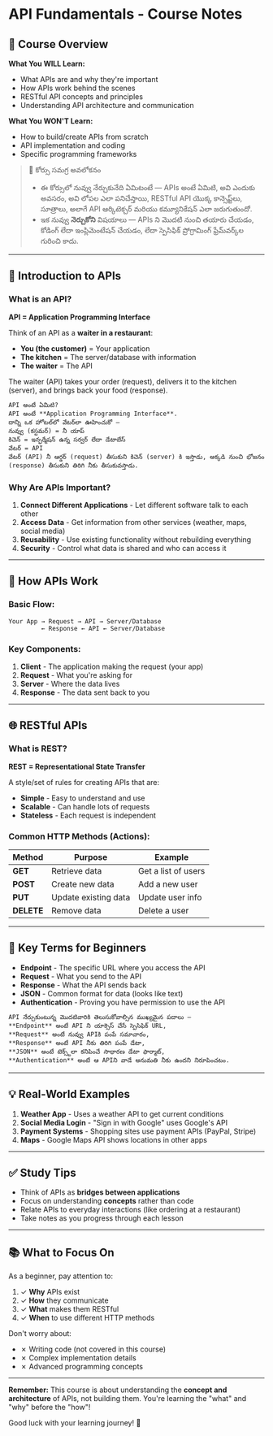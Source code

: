 # API Fundamentals - Course Notes

## 📌 Course Overview

**What You WILL Learn:**
- What APIs are and why they're important
- How APIs work behind the scenes
- RESTful API concepts and principles
- Understanding API architecture and communication

**What You WON'T Learn:**
- How to build/create APIs from scratch
- API implementation and coding
- Specific programming frameworks

> 📌 కోర్సు సమగ్ర అవలోకనం
> - ఈ కోర్సులో నువ్వు నేర్చుకునేది ఏమిటంటే — APIs అంటే ఏమిటి, అవి ఎందుకు అవసరం, అవి లోపల ఎలా పనిచేస్తాయి, RESTful API యొక్క కాన్సెప్ట్‌లు, సూత్రాలు, అలాగే API ఆర్కిటెక్చర్‌ మరియు కమ్యూనికేషన్‌ ఎలా జరుగుతుందో.
> - ఇక నువ్వు **నెర్చుకోని** విషయాలు — APIs ని మొదటి నుంచి తయారు చేయడం, కోడింగ్ లేదా ఇంప్లిమెంటేషన్ చేయడం, లేదా స్పెసిఫిక్ ప్రోగ్రామింగ్ ఫ్రేమ్‌వర్క్‌ల గురించి కాదు.

---

## 🎯 Introduction to APIs

### What is an API?

**API = Application Programming Interface**

Think of an API as a **waiter in a restaurant**:
- **You (the customer)** = Your application
- **The kitchen** = The server/database with information
- **The waiter** = The API

The waiter (API) takes your order (request), delivers it to the kitchen (server), and brings back your food (response).

```
API అంటే ఏమిటి?
API అంటే **Application Programming Interface**.
దాన్ని ఒక హోటల్‌లో వేటర్‌లా ఊహించుకో —
నువ్వు (కస్టమర్‌) = నీ యాప్‌
కిచెన్‌ = ఇన్ఫర్మేషన్‌ ఉన్న సర్వర్‌ లేదా డేటాబేస్‌
వేటర్‌ = API
వేటర్‌ (API) నీ ఆర్డర్‌ (request) తీసుకుని కిచెన్‌ (server) కి ఇస్తాడు, అక్కడి నుంచి భోజనం (response) తీసుకుని తిరిగి నీకు తీసుకువస్తాడు.
```

### Why Are APIs Important?

1. **Connect Different Applications** - Let different software talk to each other
2. **Access Data** - Get information from other services (weather, maps, social media)
3. **Reusability** - Use existing functionality without rebuilding everything
4. **Security** - Control what data is shared and who can access it

---

## 🔄 How APIs Work

### Basic Flow:
```
Your App → Request → API → Server/Database
         ← Response ← API ← Server/Database
```

### Key Components:

1. **Client** - The application making the request (your app)
2. **Request** - What you're asking for
3. **Server** - Where the data lives
4. **Response** - The data sent back to you

---

## 🌐 RESTful APIs

### What is REST?

**REST = Representational State Transfer**

A style/set of rules for creating APIs that are:
- **Simple** - Easy to understand and use
- **Scalable** - Can handle lots of requests
- **Stateless** - Each request is independent

### Common HTTP Methods (Actions):

| Method | Purpose | Example |
|--------|---------|---------|
| **GET** | Retrieve data | Get a list of users |
| **POST** | Create new data | Add a new user |
| **PUT** | Update existing data | Update user info |
| **DELETE** | Remove data | Delete a user |

---

## 📝 Key Terms for Beginners

- **Endpoint** - The specific URL where you access the API
- **Request** - What you send to the API
- **Response** - What the API sends back
- **JSON** - Common format for data (looks like text)
- **Authentication** - Proving you have permission to use the API

```
API నేర్చుకుంటున్న మొదటివారికి తెలుసుకోవాల్సిన ముఖ్యమైన పదాలు —
**Endpoint** అంటే API ని యాక్సెస్ చేసే స్పెసిఫిక్ URL,
**Request** అంటే నువ్వు APIకి పంపే సమాచారం,
**Response** అంటే API నీకు తిరిగి పంపే డేటా,
**JSON** అంటే టెక్స్ట్‌లా కనిపించే సాధారణ డేటా ఫార్మాట్‌,
**Authentication** అంటే ఆ APIని వాడే అనుమతి నీకు ఉందని నిరూపించటం.
```

---

## 💡 Real-World Examples

1. **Weather App** - Uses a weather API to get current conditions
2. **Social Media Login** - "Sign in with Google" uses Google's API
3. **Payment Systems** - Shopping sites use payment APIs (PayPal, Stripe)
4. **Maps** - Google Maps API shows locations in other apps

---

## ✅ Study Tips

- Think of APIs as **bridges between applications**
- Focus on understanding **concepts** rather than code
- Relate APIs to everyday interactions (like ordering at a restaurant)
- Take notes as you progress through each lesson

---

## 📚 What to Focus On

As a beginner, pay attention to:
1. ✓ **Why** APIs exist
2. ✓ **How** they communicate
3. ✓ **What** makes them RESTful
4. ✓ **When** to use different HTTP methods

Don't worry about:
- ✗ Writing code (not covered in this course)
- ✗ Complex implementation details
- ✗ Advanced programming concepts

---

**Remember:** This course is about understanding the **concept and architecture** of APIs, not building them. You're learning the "what" and "why" before the "how"!

Good luck with your learning journey! 🚀
